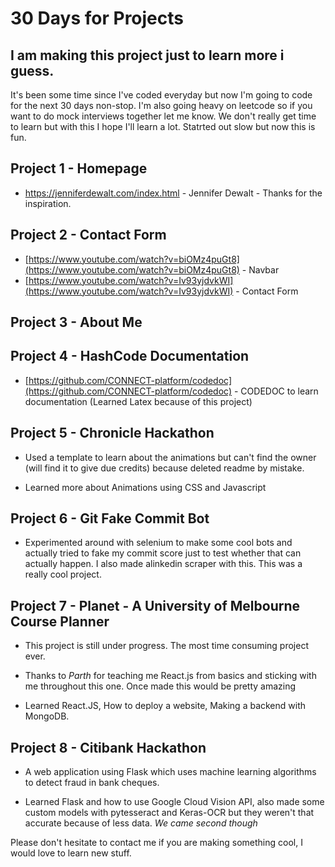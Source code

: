 # 30 Days for Projects

## I am making this project just to learn more i guess. 

It's been some time since I've coded everyday but now I'm going to code for the next 30 days non-stop. 
I'm also going heavy on leetcode so if you want to do mock interviews together let me know.
We don't really get time to learn but with this I hope I'll learn a lot. Statrted out slow but now this is fun.

## Project 1 - Homepage

* https://jenniferdewalt.com/index.html - Jennifer Dewalt - Thanks for the inspiration.

## Project 2 - Contact Form

* [https://www.youtube.com/watch?v=biOMz4puGt8](https://www.youtube.com/watch?v=biOMz4puGt8) - Navbar
* [https://www.youtube.com/watch?v=Iv93yjdvkWI](https://www.youtube.com/watch?v=Iv93yjdvkWI) - Contact Form

## Project 3 - About Me


## Project 4 - HashCode Documentation

* [https://github.com/CONNECT-platform/codedoc](https://github.com/CONNECT-platform/codedoc) - CODEDOC to learn documentation (Learned Latex because of this project)

## Project 5 - Chronicle Hackathon

* Used a template to learn about the animations but can't find the owner (will find it to give due credits) because deleted readme by mistake. 

* Learned more about Animations using CSS and Javascript


## Project 6 - Git Fake Commit Bot

* Experimented around with selenium to make some cool bots and actually tried to fake my commit score just to test whether that can actually happen. I also made alinkedin scraper with this. This was a really cool project.

## Project 7 - Planet - A University of Melbourne Course Planner

* This project is still under progress. The most time consuming project ever. 

* Thanks to *Parth* for teaching me React.js from basics and sticking with me throughout this one. Once made this would be pretty amazing
* Learned React.JS, How to deploy a website, Making a backend with MongoDB.

## Project 8 - Citibank Hackathon

* A web application  using Flask which uses machine learning algorithms to detect fraud in bank cheques.

* Learned Flask and how to use Google Cloud Vision API, also made some custom models with pytesseract and Keras-OCR but they weren't that accurate because of less data. *We came second though*

Please don't hesitate to contact me if you are making something cool, I would love to learn new stuff.


